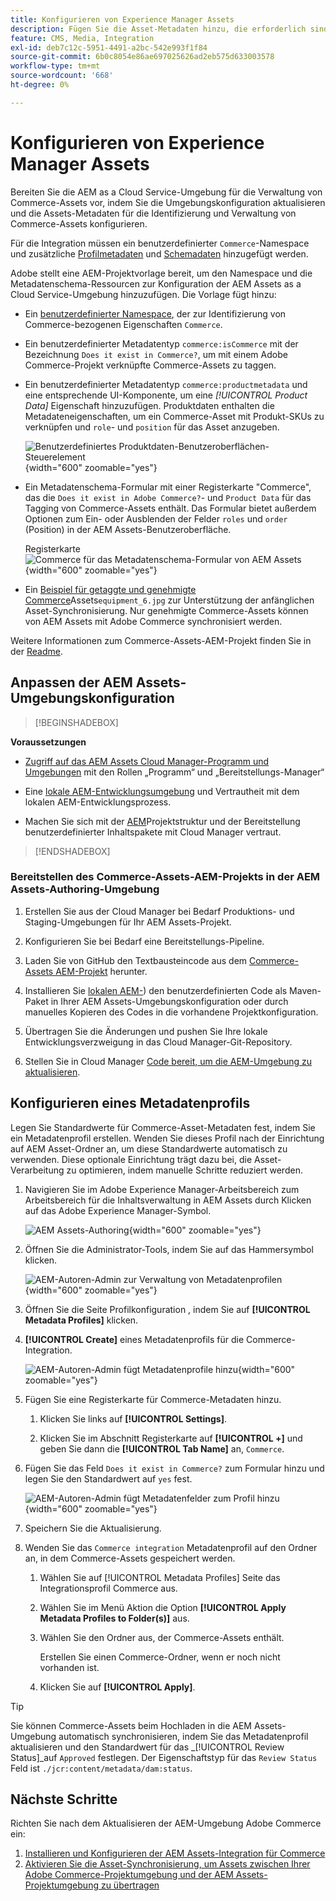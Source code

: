 ```yaml
---
title: Konfigurieren von Experience Manager Assets
description: Fügen Sie die Asset-Metadaten hinzu, die erforderlich sind, um die AEM Assets-Integration für Commerce zum Synchronisieren von Assets zwischen Adobe Commerce- und Experience Manager Assets-Projekten zu aktivieren.
feature: CMS, Media, Integration
exl-id: deb7c12c-5951-4491-a2bc-542e993f1f84
source-git-commit: 6b0c8054e86ae697025626ad2eb575d633003578
workflow-type: tm+mt
source-wordcount: '668'
ht-degree: 0%

---
```


# Konfigurieren von Experience Manager Assets

Bereiten Sie die AEM as a Cloud Service-Umgebung für die Verwaltung von Commerce-Assets vor, indem Sie die Umgebungskonfiguration aktualisieren und die Assets-Metadaten für die Identifizierung und Verwaltung von Commerce-Assets konfigurieren.

Für die Integration müssen ein benutzerdefinierter `Commerce`-Namespace und zusätzliche [Profilmetadaten](https://experienceleague.adobe.com/en/docs/experience-manager-cloud-service/content/assets/manage/metadata-profiles) und [Schemadaten](https://experienceleague.adobe.com/en/docs/experience-manager-cloud-service/content/assets/manage/metadata-schemas) hinzugefügt werden.

Adobe stellt eine AEM-Projektvorlage bereit, um den Namespace und die Metadatenschema-Ressourcen zur Konfiguration der AEM Assets as a Cloud Service-Umgebung hinzuzufügen. Die Vorlage fügt hinzu:

- Ein [benutzerdefinierter Namespace](https://github.com/ankumalh/assets-commerce/blob/main/ui.config/jcr_root/apps/commerce/config/org.apache.sling.jcr.repoinit.RepositoryInitializer~commerce-namespaces.cfg.json), der zur Identifizierung von Commerce-bezogenen Eigenschaften `Commerce`.

- Ein benutzerdefinierter Metadatentyp `commerce:isCommerce` mit der Bezeichnung `Does it exist in Commerce?`, um mit einem Adobe Commerce-Projekt verknüpfte Commerce-Assets zu taggen.

- Ein benutzerdefinierter Metadatentyp `commerce:productmetadata` und eine entsprechende UI-Komponente, um eine *[!UICONTROL Product Data]* Eigenschaft hinzuzufügen. Produktdaten enthalten die Metadateneigenschaften, um ein Commerce-Asset mit Produkt-SKUs zu verknüpfen und `role`- und `position` für das Asset anzugeben.

  ![Benutzerdefiniertes Produktdaten-Benutzeroberflächen-Steuerelement](./assets/aem-commerce-sku-metadata-fields-from-template.png){width="600" zoomable="yes"}

- Ein Metadatenschema-Formular mit einer Registerkarte &quot;Commerce&quot;, das die `Does it exist in Adobe Commerce?`- und `Product Data` für das Tagging von Commerce-Assets enthält. Das Formular bietet außerdem Optionen zum Ein- oder Ausblenden der Felder `roles` und `order` (Position) in der AEM Assets-Benutzeroberfläche.

  Registerkarte ![Commerce für das Metadatenschema-Formular von AEM Assets](./assets/assets-configure-metadata-schema-form-editor.png){width="600" zoomable="yes"}

- Ein [Beispiel für getaggte und genehmigte Commerce](https://github.com/ankumalh/assets-commerce/blob/main/ui.content/src/main/content/jcr_root/content/dam/wknd/en/activities/hiking/equipment_6.jpg/.content.xml)Assets`equipment_6.jpg` zur Unterstützung der anfänglichen Asset-Synchronisierung. Nur genehmigte Commerce-Assets können von AEM Assets mit Adobe Commerce synchronisiert werden.

Weitere Informationen zum Commerce-Assets-AEM-Projekt finden Sie in der [Readme](https://github.com/ankumalh/assets-commerce).

## Anpassen der AEM Assets-Umgebungskonfiguration

>[!BEGINSHADEBOX]

**Voraussetzungen**

- [Zugriff auf das AEM Assets Cloud Manager-Programm und Umgebungen](https://experienceleague.adobe.com/en/docs/experience-manager-cloud-service/content/onboarding/journey/cloud-manager#access-sysadmin-bo) mit den Rollen „Programm“ und „Bereitstellungs-Manager“

- Eine [lokale AEM-Entwicklungsumgebung](https://experienceleague.adobe.com/en/docs/experience-manager-learn/cloud-service/local-development-environment-set-up/overview) und Vertrautheit mit dem lokalen AEM-Entwicklungsprozess.

- Machen Sie sich mit der [AEM](https://experienceleague.adobe.com/de/docs/experience-manager-cloud-service/content/implementing/developing/aem-project-content-package-structure)Projektstruktur und der Bereitstellung benutzerdefinierter Inhaltspakete mit Cloud Manager vertraut.

>[!ENDSHADEBOX]

### Bereitstellen des Commerce-Assets-AEM-Projekts in der AEM Assets-Authoring-Umgebung

1. Erstellen Sie aus der Cloud Manager bei Bedarf Produktions- und Staging-Umgebungen für Ihr AEM Assets-Projekt.

1. Konfigurieren Sie bei Bedarf eine Bereitstellungs-Pipeline.

1. Laden Sie von GitHub den Textbausteincode aus dem [Commerce-Assets AEM-Projekt](https://github.com/ankumalh/assets-commerce) herunter.

1. Installieren Sie [lokalen AEM-](https://experienceleague.adobe.com/en/docs/experience-manager-learn/cloud-service/local-development-environment-set-up/overview)) den benutzerdefinierten Code als Maven-Paket in Ihrer AEM Assets-Umgebungskonfiguration oder durch manuelles Kopieren des Codes in die vorhandene Projektkonfiguration.

1. Übertragen Sie die Änderungen und pushen Sie Ihre lokale Entwicklungsverzweigung in das Cloud Manager-Git-Repository.

1. Stellen Sie in Cloud Manager [Code bereit, um die AEM-Umgebung zu aktualisieren](https://experienceleague.adobe.com/en/docs/experience-manager-cloud-service/content/implementing/using-cloud-manager/deploy-code#deploying-code-with-cloud-manager).

## Konfigurieren eines Metadatenprofils

Legen Sie Standardwerte für Commerce-Asset-Metadaten fest, indem Sie ein Metadatenprofil erstellen. Wenden Sie dieses Profil nach der Einrichtung auf AEM Asset-Ordner an, um diese Standardwerte automatisch zu verwenden. Diese optionale Einrichtung trägt dazu bei, die Asset-Verarbeitung zu optimieren, indem manuelle Schritte reduziert werden.

1. Navigieren Sie im Adobe Experience Manager-Arbeitsbereich zum Arbeitsbereich für die Inhaltsverwaltung in AEM Assets durch Klicken auf das Adobe Experience Manager-Symbol.

   ![AEM Assets-Authoring](./assets/aem-assets-authoring.png){width="600" zoomable="yes"}

1. Öffnen Sie die Administrator-Tools, indem Sie auf das Hammersymbol klicken.

   ![AEM-Autoren-Admin zur Verwaltung von Metadatenprofilen](./assets/aem-manage-metadata-profiles.png){width="600" zoomable="yes"}

1. Öffnen Sie die Seite Profilkonfiguration , indem Sie auf **[!UICONTROL Metadata Profiles]** klicken.

1. **[!UICONTROL Create]** eines Metadatenprofils für die Commerce-Integration.

   ![AEM-Autoren-Admin fügt Metadatenprofile hinzu ](./assets/aem-create-metadata-profile.png){width="600" zoomable="yes"}

1. Fügen Sie eine Registerkarte für Commerce-Metadaten hinzu.

   1. Klicken Sie links auf **[!UICONTROL Settings]**.

   1. Klicken Sie im Abschnitt Registerkarte auf **[!UICONTROL +]** und geben Sie dann die **[!UICONTROL Tab Name]** an, `Commerce`.

1. Fügen Sie das Feld `Does it exist in Commerce?` zum Formular hinzu und legen Sie den Standardwert auf `yes` fest.

   ![AEM-Autoren-Admin fügt Metadatenfelder zum Profil hinzu](./assets/aem-edit-metadata-profile-fields.png){width="600" zoomable="yes"}

1. Speichern Sie die Aktualisierung.

1. Wenden Sie das `Commerce integration` Metadatenprofil auf den Ordner an, in dem Commerce-Assets gespeichert werden.

   1. Wählen Sie auf [!UICONTROL  Metadata Profiles] Seite das Integrationsprofil Commerce aus.

   1. Wählen Sie im Menü Aktion die Option **[!UICONTROL Apply Metadata Profiles to Folder(s)]** aus.

   1. Wählen Sie den Ordner aus, der Commerce-Assets enthält.

      Erstellen Sie einen Commerce-Ordner, wenn er noch nicht vorhanden ist.

   1. Klicken Sie auf **[!UICONTROL Apply]**.

>[!TIP]
>
>Sie können Commerce-Assets beim Hochladen in die AEM Assets-Umgebung automatisch synchronisieren, indem Sie das Metadatenprofil aktualisieren und den Standardwert für das _[!UICONTROL Review Status]_auf `Approved` festlegen. Der Eigenschaftstyp für das `Review Status` Feld ist `./jcr:content/metadata/dam:status`.


## Nächste Schritte

Richten Sie nach dem Aktualisieren der AEM-Umgebung Adobe Commerce ein:

1. [Installieren und Konfigurieren der AEM Assets-Integration für Commerce](aem-assets-configure-commerce.md)
2. [Aktivieren Sie die Asset-Synchronisierung, um Assets zwischen Ihrer Adobe Commerce-Projektumgebung und der AEM Assets-Projektumgebung zu übertragen](aem-assets-setup-synchronization.md)
